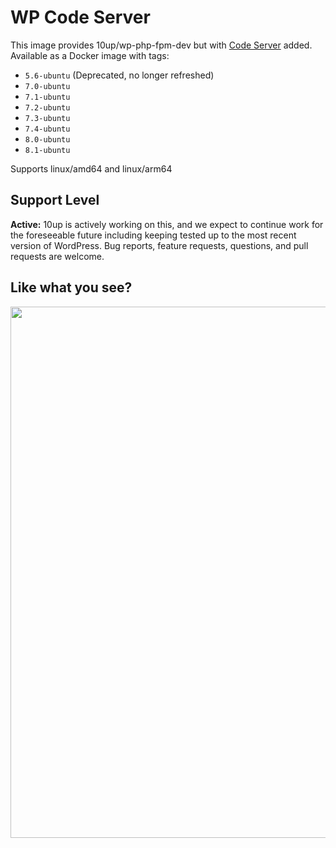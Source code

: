 # WP Code Server

This image provides 10up/wp-php-fpm-dev but with [Code Server](https://github.com/coder/code-server) added. Available as a Docker image with tags:

* `5.6-ubuntu` (Deprecated, no longer refreshed)
* `7.0-ubuntu`
* `7.1-ubuntu`
* `7.2-ubuntu`
* `7.3-ubuntu`
* `7.4-ubuntu`
* `8.0-ubuntu`
* `8.1-ubuntu`

Supports linux/amd64 and linux/arm64

## Support Level

**Active:** 10up is actively working on this, and we expect to continue work for the foreseeable future including keeping tested up to the most recent version of WordPress.  Bug reports, feature requests, questions, and pull requests are welcome.

## Like what you see?

<p align="center">
<a href="http://10up.com/contact/"><img src="https://10updotcom-wpengine.s3.amazonaws.com/uploads/2016/10/10up-Github-Banner.png" width="850"></a>
</p>

